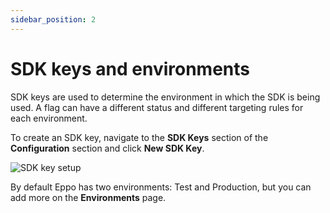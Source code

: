 ```yaml
---
sidebar_position: 2
---
```


# SDK keys and environments

SDK keys are used to determine the environment in which the SDK is being used. A flag can have a different status and different targeting rules for each environment.

 To create an SDK key, navigate to the **SDK Keys** section of the **Configuration** section and click **New SDK Key**. 

![SDK key setup](/img/feature-flagging/environments/sdk-keys.png)

By default Eppo has two environments: Test and Production, but you can add more on the **Environments** page.